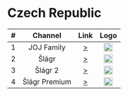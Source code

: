 <h1>Czech Republic</h1>

| #   | Channel        | Link  | Logo |
|:---:|:--------------:|:-----:|:----:|
| 1   | JOJ Family    | [>](https://nn.geo.joj.sk/live/hls/family-540.m3u8) | <img height="20" src="https://i.imgur.com/IZHIAAj.png"/> |
| 2   | Šlágr    | [>](https://stream-6.mazana.tv/slagr.m3u) | <img height="20" src="https://i.imgur.com/0bTyHve.png"/> |
| 3   | Šlágr 2    | [>](https://stream-33.mazana.tv/slagr2.m3u) | <img height="20" src="https://i.imgur.com/2rcy4Wo.png"/> |
| 4   | Šlágr Premium    | [>](https://arenasportslovakia.ddns.net/hls/slager.m3u8) | <img height="20" src="https://i.imgur.com/Lp0IqDx.png"/> |